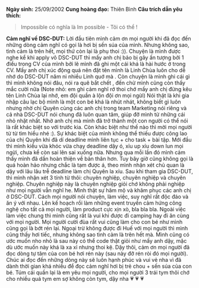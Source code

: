 **Ngày sinh:** 25/09/2002
**Cung hoàng đạo:** Thiên Bình
**Câu trích dẫn yêu thích:**
> Impossible có nghĩa là Im possible - Tôi có thể !

**Cảm nghĩ về DSC-DUT:** Lời đầu tiên mình cảm ơn mọi người khi đã đọc đến những dòng cảm nghĩ có gọi là hơi bị sến súa của mình. Nhưng không sao, tình cảm là trên hết, mọi thứ còn lại là phụ thoi :)).
Chuyện là mình được nghe kể khi apply vô DSC-DUT thì mấy anh chị bảo bị gây ấn tượng bởi 1 điều trong CV của mình bởi lẽ mình đã ghi một cái khá là hài hước ở trong CV. Mấy anh chị xúc động quá nên đặt tên mình là Linh Chùa luôn cho dễ nhớ do DSC-DUT năm ni nhiều Linh quớ mà . Còn chuyện là mình ghi cái gì thì mình không nói đâu, nói ra quê bắt chết , đến chừ mình cũng còn thấy mắc cười nữa (Note nhỏ: em ghi cảm nghĩ rớ thoi chớ mấy anh chị đừng kêu tên Linh Chùa lại nhớ, em đội quần à lộn đội ơn mọi ngừi)
Nói thật là khi gia nhập câu lạc bộ mình là một con bé khá là nhút nhát, không biết gì luôn nhưng nhờ chị Quyên cùng các anh chị trong team Marketing nói riêng và cả nhà DSC-DUT nói chung đã luôn quan tâm, giúp đỡ mình từ những cái nhỏ nhặt nhất. Nhờ anh chị mà mình đã trở thành một con người có thể nói là rất khác biệt so với trước kia. Còn khác biệt như thế nào thì mời mọi người từ từ tìm hiểu nhé :). Sự khác biệt của mình không thể thiếu được công lao của chị Quyên khi đã dí deadline mình liên tục + cho task + bài tập. Mới đầu thì mình kiểu vừa khóc vừa chạy deadline dậy ó, xỉu up xỉu down lun mọi ngừi, chưa kể còn sai lên sai xuống nữa. Nhưng qua mỗi lần đó mình cảm thấy mình đã dần hoàn thiện về bản thân hơn. Tuy bây giờ cũng không gọi là quá hoàn hảo nhưng chắc là tạm được á, theo mình nhận xét chủ quan là dậy với lâu lâu trễ deadline làm chị Quyên la xíu.
Sau khi tham gia DSC-DUT, thì mình nhận xét 3 tính từ thôi: chuyên nghiệp, chuyên nghiệp và chuyên nghiệp. Chuyên nghiệp này là chuyên nghiệp giỏi chớ không phải nghiệp như mọi người vẫn nghĩ he. Mình thật sự hâm mộ và khâm phục các anh chị ở DSC-DUT. Cách mọi người nói chuyện, làm việc, suy nghĩ rất độc đáo và ăn ý với nhau. Lên kế hoạch rồi làm những event truyền cảm hứng công nghệ cho tất cả mọi người, làm product cực xịn xò, bla bla bla. Ngoài việc làm việc chung thì mình cũng rất là vui khi được đi camping hay đi ăn cùng với mọi người. Mọi người cười đùa rất vui cũng làm cho con bé như mình cũng gọi là bớt rén lại. Ngoại trừ không được đi Huế với mọi người thì mình cũng thấy hơi tiếc, nhưng không sao tình cảm là trên hết mà. Mình cũng có ước muốn nho nhỏ là sau này có thể code thật giỏi như mấy anh dậy, mặc dù ước muốn này khá là xa xỉ nhưng thoi kệ.
Dậy thôi, cảm ơn mọi người đã đọc dòng tự tâm của con bé hơi rén này (sau này đỡ rén ròi đó mọi người). Chúc ai đọc đến những dòng này sẽ luôn hạnh phúc và vui vẻ nha vì đã dành thời gian khá nhiều để đọc cảm nghĩ hơi bị trẻ chou + sến súa của con bé. Túm cái quần lại là em yêu mọi người, cho mọi người 3 trái tym thôi chớ cho nhiều quá tym em sợ không còn tym, dậy nha 💗 💗 💗
